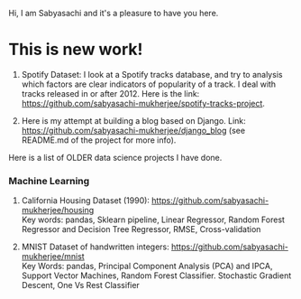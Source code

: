 Hi, I am Sabyasachi and it's a pleasure to have you here. 

# This is new work! 

1. Spotify Dataset: I look at a Spotify tracks database, and try to analysis which factors are clear indicators of popularity of a track. 
I deal with tracks released in or after 2012. Here is the link: https://github.com/sabyasachi-mukherjee/spotify-tracks-project.

2. Here is my attempt at building a blog based on Django. Link: https://github.com/sabyasachi-mukherjee/django_blog (see README.md of the project for more info).



Here is a list of OLDER data science projects I have done.  


### Machine Learning
1. California Housing Dataset (1990): https://github.com/sabyasachi-mukherjee/housing  
   Key words: pandas, Sklearn pipeline, Linear Regressor, Random Forest Regressor and Decision Tree Regressor, RMSE, Cross-validation


2. MNIST Dataset of handwritten integers: https://github.com/sabyasachi-mukherjee/mnist  
   Key Words: pandas, Principal Component Analysis (PCA) and IPCA, Support Vector Machines, Random Forest Classifier. Stochastic Gradient Descent, 
   One Vs Rest Classifier








<!---
sabyasachi-mukherjee/sabyasachi-mukherjee is a ✨ special ✨ repository because its `README.md` (this file) appears on your GitHub profile.
You can click the Preview link to take a look at your changes.
--->
